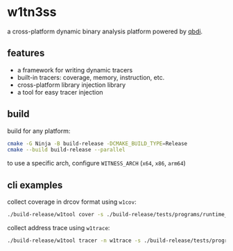 # w1tn3ss

a cross-platform dynamic binary analysis platform powered by [qbdi](https://github.com/QBDI/QBDI).

## features

+ a framework for writing dynamic tracers
+ built-in tracers: coverage, memory, instruction, etc.
+ cross-platform library injection library
+ a tool for easy tracer injection

## build

build for any platform:
```sh
cmake -G Ninja -B build-release -DCMAKE_BUILD_TYPE=Release
cmake --build build-release --parallel
```

to use a specific arch, configure `WITNESS_ARCH` (`x64`, `x86`, `arm64`)

## cli examples

collect coverage in drcov format using `w1cov`:
```sh
./build-release/w1tool cover -s ./build-release/tests/programs/runtime_injection_target
```

collect address trace using `w1trace`:
```sh
./build-release/w1tool tracer -n w1trace -s ./build-release/tests/programs/runtime_injection_target
```
